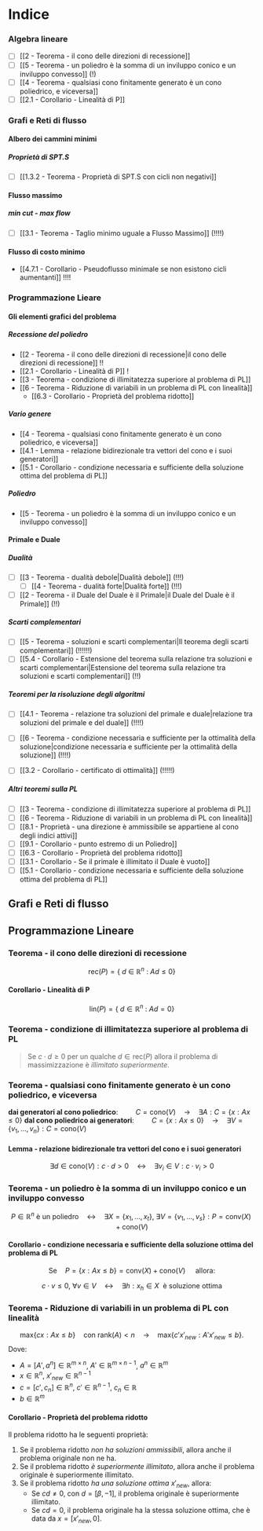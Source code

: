 
# Indice

### Algebra lineare
* [ ] [[2 - Teorema - il cono delle direzioni di recessione]]
* [ ] [[5 - Teorema - un poliedro è la somma di un inviluppo conico e un inviluppo convesso]] (!)
* [ ] [[4 - Teorema - qualsiasi cono finitamente generato è un cono poliedrico, e viceversa]]
* [ ] [[2.1 - Corollario - Linealità di P]]

### Grafi e Reti di flusso

#### Albero dei cammini minimi
##### Proprietà di SPT.S
* [ ] [[1.3.2 - Teorema - Proprietà di SPT.S con cicli non negativi]]

#### Flusso massimo
##### min cut - max flow
* [ ] [[3.1 - Teorema - Taglio minimo uguale a Flusso Massimo]] (!!!!)

#### Flusso di costo minimo
* [[4.7.1 - Corollario - Pseudoflusso minimale se non esistono cicli aumentanti]] !!!!

### Programmazione Lieare

#### Gli elementi grafici del problema

##### Recessione del poliedro
* [[2 - Teorema - il cono delle direzioni di recessione|il cono delle direzioni di recessione]] !!
* [[2.1 - Corollario - Linealità di P]] !
* [[3 - Teorema - condizione di illimitatezza superiore al problema di PL]]
* [[6 - Teorema - Riduzione di variabili in un problema di PL con linealità]]
	* [[6.3 - Corollario - Proprietà del problema ridotto]]

##### Vario genere
* [[4 - Teorema - qualsiasi cono finitamente generato è un cono poliedrico, e viceversa]]
* [[4.1 - Lemma - relazione bidirezionale tra vettori del cono e i suoi generatori]]
* [[5.1 - Corollario - condizione necessaria e sufficiente della soluzione ottima del problema di PL]]

##### Poliedro
* [[5 - Teorema - un poliedro è la somma di un inviluppo conico e un inviluppo convesso]]


#### Primale e Duale
##### Dualità
* [ ] [[3 - Teorema - dualità debole|Dualità debole]] (!!!)
	* [ ] [[4 - Teorema - dualità forte|Dualità forte]] (!!!)

* [ ] [[2 - Teorema - il Duale del Duale è il Primale|il Duale del Duale è il Primale]] (!!)

##### Scarti complementari
* [ ] [[5 - Teorema - soluzioni e scarti complementari|Il teorema degli scarti complementari]] (!!!!!!)
* [ ] [[5.4 - Corollario - Estensione del teorema sulla relazione tra soluzioni e scarti complementari|Estensione del teorema sulla relazione tra soluzioni e scarti complementari]] (!!)

##### Teoremi per la risoluzione degli algoritmi
* [ ] [[4.1 - Teorema - relazione tra soluzioni del primale e duale|relazione tra soluzioni del primale e del duale]] (!!!!)
* [ ] [[6 - Teorema - condizione necessaria e sufficiente per la ottimalità della soluzione|condizione necessaria e sufficiente per la ottimalità della soluzione]] (!!!!)
* [ ] [[3.2 - Corollario - certificato di ottimalità]] (!!!!!)


##### Altri teoremi sulla PL
* [ ] [[3 - Teorema - condizione di illimitatezza superiore al problema di PL]]
* [ ] [[6 - Teorema - Riduzione di variabili in un problema di PL con linealità]]
* [ ] [[8.1 - Proprietà - una direzione è ammissibile se appartiene al cono degli indici attivi]]
* [ ] [[9.1 - Corollario - punto estremo di un Poliedro]]
* [ ] [[6.3 - Corollario - Proprietà del problema ridotto]]
* [ ] [[3.1 - Corollario - Se il primale è illimitato il Duale è vuoto]]
* [ ] [[5.1 - Corollario - condizione necessaria e sufficiente della soluzione ottima del problema di PL]]

## Grafi e Reti di flusso



## Programmazione Lineare

### Teorema - il cono delle direzioni di recessione
$$ \text{rec}(P)=\{\ d\ \in\ \mathbb{R}^n\ :\ Ad \leq 0 \}$$
#### Corollario - Linealità di P
$$
 \text{lin}(P) = \{\ d \in \mathbb{R}^n\ :\ Ad=0 \} 
$$
### Teorema - condizione di illimitatezza superiore al problema di PL

> Se $c \cdot d \geq 0$ per un qualche $d \in \text{rec}(P)$ allora il problema di massimizzazione è *illimitato superiormente*.

### Teorema - qualsiasi cono finitamente generato è un cono poliedrico, e viceversa
**dai generatori al cono poliedrico**: $\qquad C = \text {cono}(V) \quad \rightarrow \quad \exists A : C = \{ x : Ax \leq 0 \}$ 
**dal cono poliedrico ai generatori**: $\qquad C = \{x : Ax \leq 0\} \quad \rightarrow \quad \exists V = \{v_1,..., v_n\} : C = \text{cono}(V)$

#### Lemma - relazione bidirezionale tra vettori del cono e i suoi generatori
$$
 \exists d \in \text{cono}(V) : c \cdot d >0 \quad \leftrightarrow \quad \exists v_i \in V : c \cdot v_i > 0
$$
### Teorema - un poliedro è la somma di un inviluppo conico e un inviluppo convesso
$$
 P \in \mathbb{R}^n \text{ è un poliedro} \quad \leftrightarrow \quad \exists X = \{x_1,...,x_t\},\ \exists V = \{v_1,...,v_s\} : P = \text{conv}(X) + \text{cono}(V)
$$
#### Corollario - condizione necessaria e sufficiente della soluzione ottima del problema di PL
$$
\text{Se} \quad P = \{x : Ax \leq b \} = \text{conv}(X) + \text{cono}(V) \quad \text{ allora:}
$$

$$
c \cdot v \leq 0,\ \forall v \in V \quad \leftrightarrow \quad \exists h : x_{h} \in X \ \ \text{è soluzione ottima}
$$

### Teorema - Riduzione di variabili in un problema di PL con linealità
$$
\text{max}\{ cx : Ax \leq b \} \quad \text{con } \text{rank}(A) < n 
\quad \rightarrow \quad 
\text{max}\{ c'x'_{new} : A'x'_{new} \leq b \}.
$$
 Dove:

- $A = [A', a^n] \in \mathbb{R}^{m \times n}$,  $A' \in \mathbb{R}^{m \times n-1}$, $a^n \in \mathbb{R}^m$
- $x \in \mathbb{R}^n$, $x'_{new}\in \mathbb{R}^{n-1}$
- $c = [c', c_n] \in \mathbb{R}^n$,  $c' \in \mathbb{R}^{n-1}$, $c_n \in \mathbb{R}$
- $b \in \mathbb{R}^m$

#### Corollario - Proprietà del problema ridotto

Il problema ridotto ha le seguenti proprietà:
  
1. Se il problema ridotto *non ha soluzioni ammissibili*, allora anche il problema originale non ne ha.  
2. Se il problema ridotto *è superiormente illimitato*, allora anche il problema originale è superiormente illimitato.  
3. Se il problema ridotto *ha una soluzione ottima* $x'_{new}$, allora:  
   - Se $cd \neq 0$, con $d = [\beta, -1]$, il problema originale è superiormente illimitato.  
   - Se $cd = 0$, il problema originale ha la stessa soluzione ottima, che è data da $x = [x'_{new}, 0]$.
